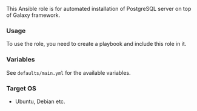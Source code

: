 
This Ansible role is for automated installation of PostgreSQL server 
on top of Galaxy framework. 

### Usage ###
To use the role, you need to create a playbook and include this role in it.

### Variables ###
See `defaults/main.yml` for the available variables.

### Target OS ###
- Ubuntu, Debian etc.